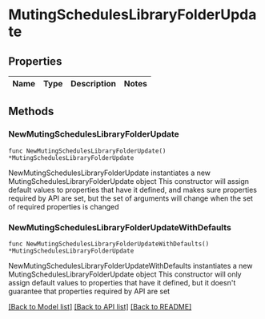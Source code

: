# MutingSchedulesLibraryFolderUpdate

## Properties

Name | Type | Description | Notes
------------ | ------------- | ------------- | -------------

## Methods

### NewMutingSchedulesLibraryFolderUpdate

`func NewMutingSchedulesLibraryFolderUpdate() *MutingSchedulesLibraryFolderUpdate`

NewMutingSchedulesLibraryFolderUpdate instantiates a new MutingSchedulesLibraryFolderUpdate object
This constructor will assign default values to properties that have it defined,
and makes sure properties required by API are set, but the set of arguments
will change when the set of required properties is changed

### NewMutingSchedulesLibraryFolderUpdateWithDefaults

`func NewMutingSchedulesLibraryFolderUpdateWithDefaults() *MutingSchedulesLibraryFolderUpdate`

NewMutingSchedulesLibraryFolderUpdateWithDefaults instantiates a new MutingSchedulesLibraryFolderUpdate object
This constructor will only assign default values to properties that have it defined,
but it doesn't guarantee that properties required by API are set


[[Back to Model list]](../README.md#documentation-for-models) [[Back to API list]](../README.md#documentation-for-api-endpoints) [[Back to README]](../README.md)


